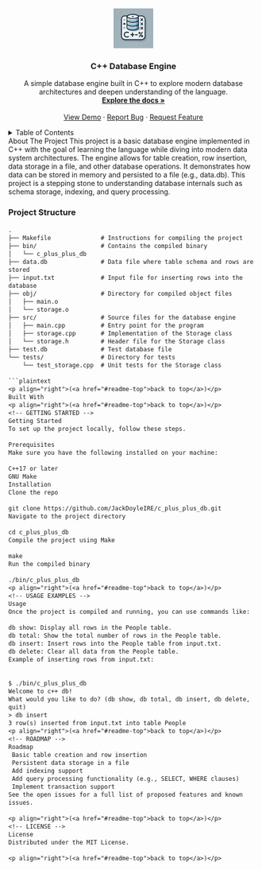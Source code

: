<a name="readme-top"></a>

<!-- PROJECT LOGO -->
<br />
<div align="center">
<a href="https://github.com/JackDoyleIRE/c_plus_plus_db">
  <img src="cpp_icon.webp" alt="Logo" width="80" height="80">
</a>
<h3 align="center">C++ Database Engine</h3>
  <p align="center">
    A simple database engine built in C++ to explore modern database architectures and deepen understanding of the language.
    <br />
    <a href="https://github.com/JackDoyleIRE/c_plus_plus_db"><strong>Explore the docs »</strong></a>
    <br />
    <br />
    <a href="https://github.com/JackDoyleIRE/c_plus_plus_db">View Demo</a>
    ·
    <a href="https://github.com/JackDoyleIRE/c_plus_plus_db/issues">Report Bug</a>
    ·
    <a href="https://github.com/JackDoyleIRE/c_plus_plus_db/issues">Request Feature</a>
  </p>
</div>
<!-- TABLE OF CONTENTS -->
<details>
  <summary>Table of Contents</summary>
  <ol>
    <li>
      <a href="#about-the-project">About The Project</a>
      <ul>
        <li><a href="#built-with">Built With</a></li>
      </ul>
    </li>
    <li>
      <a href="#getting-started">Getting Started</a>
      <ul>
        <li><a href="#prerequisites">Prerequisites</a></li>
        <li><a href="#installation">Installation</a></li>
      </ul>
    </li>
    <li><a href="#usage">Usage</a></li>
    <li><a href="#roadmap">Roadmap</a></li>
  </ol>
</details>
<!-- ABOUT THE PROJECT -->
About The Project
This project is a basic database engine implemented in C++ with the goal of learning the language while diving into modern data system architectures. The engine allows for table creation, row insertion, data storage in a file, and other database operations. It demonstrates how data can be stored in memory and persisted to a file (e.g., data.db). This project is a stepping stone to understanding database internals such as schema storage, indexing, and query processing.

### Project Structure

```plaintext
.
├── Makefile              # Instructions for compiling the project
├── bin/                  # Contains the compiled binary
│   └── c_plus_plus_db
├── data.db               # Data file where table schema and rows are stored
├── input.txt             # Input file for inserting rows into the database
├── obj/                  # Directory for compiled object files
│   ├── main.o
│   └── storage.o
├── src/                  # Source files for the database engine
│   ├── main.cpp          # Entry point for the program
│   ├── storage.cpp       # Implementation of the Storage class
│   └── storage.h         # Header file for the Storage class
├── test.db               # Test database file
└── tests/                # Directory for tests
    └── test_storage.cpp  # Unit tests for the Storage class

```plaintext
<p align="right">(<a href="#readme-top">back to top</a>)</p>
Built With
<p align="right">(<a href="#readme-top">back to top</a>)</p>
<!-- GETTING STARTED -->
Getting Started
To set up the project locally, follow these steps.

Prerequisites
Make sure you have the following installed on your machine:

C++17 or later
GNU Make
Installation
Clone the repo

git clone https://github.com/JackDoyleIRE/c_plus_plus_db.git
Navigate to the project directory

cd c_plus_plus_db
Compile the project using Make

make
Run the compiled binary

./bin/c_plus_plus_db
<p align="right">(<a href="#readme-top">back to top</a>)</p>
<!-- USAGE EXAMPLES -->
Usage
Once the project is compiled and running, you can use commands like:

db show: Display all rows in the People table.
db total: Show the total number of rows in the People table.
db insert: Insert rows into the People table from input.txt.
db delete: Clear all data from the People table.
Example of inserting rows from input.txt:


$ ./bin/c_plus_plus_db
Welcome to c++ db!
What would you like to do? (db show, db total, db insert, db delete, quit)
> db insert
3 row(s) inserted from input.txt into table People
<p align="right">(<a href="#readme-top">back to top</a>)</p>
<!-- ROADMAP -->
Roadmap
 Basic table creation and row insertion
 Persistent data storage in a file
 Add indexing support
 Add query processing functionality (e.g., SELECT, WHERE clauses)
 Implement transaction support
See the open issues for a full list of proposed features and known issues.

<p align="right">(<a href="#readme-top">back to top</a>)</p>
<!-- LICENSE -->
License
Distributed under the MIT License.

<p align="right">(<a href="#readme-top">back to top</a>)</p>